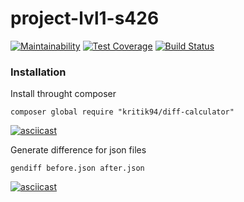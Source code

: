 # project-lvl1-s426

[![Maintainability](https://api.codeclimate.com/v1/badges/fc1e220636dbf75eff0a/maintainability)](https://codeclimate.com/github/kritik94/project-lvl2-s427/maintainability)
[![Test Coverage](https://api.codeclimate.com/v1/badges/fc1e220636dbf75eff0a/test_coverage)](https://codeclimate.com/github/kritik94/project-lvl2-s427/test_coverage)
[![Build Status](https://travis-ci.org/kritik94/project-lvl2-s427.svg?branch=master)](https://travis-ci.org/kritik94/project-lvl2-s427)

### Installation

Install throught composer

```
composer global require "kritik94/diff-calculator"
```

[![asciicast](https://asciinema.org/a/BVslWQzuS5R4rSfXp1Znlj8pw.svg)](https://asciinema.org/a/BVslWQzuS5R4rSfXp1Znlj8pw)

Generate difference for json files

```
gendiff before.json after.json
```

[![asciicast](https://asciinema.org/a/AZRhrfNOXltlLOklhtZqbSLBL.svg)](https://asciinema.org/a/AZRhrfNOXltlLOklhtZqbSLBL)
